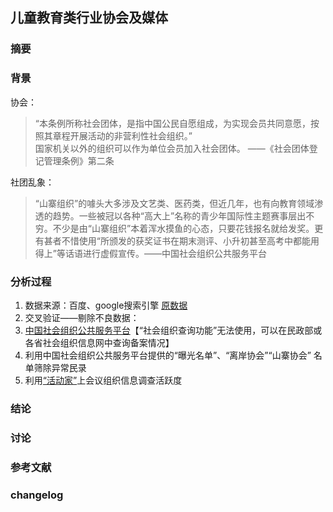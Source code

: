 ## 儿童教育类行业协会及媒体  

### 摘要  

### 背景  
协会：  
>“本条例所称社会团体，是指中国公民自愿组成，为实现会员共同意愿，按照其章程开展活动的非营利性社会组织。”  
国家机关以外的组织可以作为单位会员加入社会团体。  ——《社会团体登记管理条例》第二条  

社团乱象：  
>“山寨组织”的噱头大多涉及文艺类、医药类，但近几年，也有向教育领域渗透的趋势。一些被冠以各种“高大上”名称的青少年国际性主题赛事层出不穷。不少是由“山寨组织”本着浑水摸鱼的心态，只要花钱报名就给发奖。更有甚者不惜使用“所颁发的获奖证书在期末测评、小升初甚至高考中都能用得上”等话语进行虚假宣传。——中国社会组织公共服务平台  

### 分析过程  
1. 数据来源：百度、google搜索引擎
[原数据]()  
2. 交叉验证——剔除不良数据：
 1. [中国社会组织公共服务平台](http://www.chinanpo.gov.cn/)【“社会组织查询功能”无法使用，可以在民政部或各省社会组织信息网中查询备案情况】  
 2. 利用中国社会组织公共服务平台提供的“曝光名单”、“离岸协会”“山寨协会” 名单筛除异常民录   
 3. 利用[“活动家”]()上会议组织信息调查活跃度  

### 结论  
### 讨论  
### 参考文献  
### changelog  
